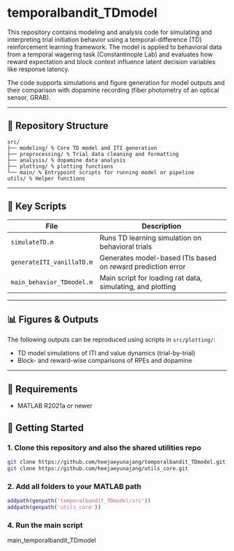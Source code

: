 # temporalbandit_TDmodel

This repository contains modeling and analysis code for simulating and interpreting trial initiation behavior using a temporal-difference (TD) reinforcement learning framework. The model is applied to behavioral data from a temporal wagering task (Constantinople Lab) and evaluates how reward expectation and block context influence latent decision variables like response latency.

The code supports simulations and figure generation for model outputs and their comparison with dopamine recording (fiber photometry of an optical sensor, GRAB).

---

## 📂 Repository Structure
```
src/
├── modeling/ % Core TD model and ITI generation
├── preprocessing/ % Trial data cleaning and formatting
├── analysis/ % dopamine data analysis
├── plotting/ % plotting functions
└── main/ % Entrypoint scripts for running model or pipeline
utils/ % Helper functions
```
---

## 📄 Key Scripts

| File | Description |
|------|-------------|
| `simulateTD.m` | Runs TD learning simulation on behavioral trials |
| `generateITI_vanillaTD.m` | Generates model-based ITIs based on reward prediction error |
| `main_behavior_TDmodel.m` | Main script for loading rat data, simulating, and plotting |

---

## 📊 Figures & Outputs

The following outputs can be reproduced using scripts in `src/plotting/`:

- TD model simulations of ITI and value dynamics (trial-by-trial)
- Block- and reward-wise comparisons of RPEs and dopamine

---

## 🧪 Requirements

- MATLAB R2021a or newer

## 🚀 Getting Started

### 1. Clone this repository and also the shared utilities repo

```bash
git clone https://github.com/heejaeyunajang/temporalbandit_TDmodel.git
git clone https://github.com/heejaeyunajang/utils_core.git
```

### 2. Add all folders to your MATLAB path
```matlab
addpath(genpath('temporalbandit_TDmodel/src'))
addpath(genpath('utils_core'))
```

### 4. Run the main script
main_temporalbandit_TDmodel
